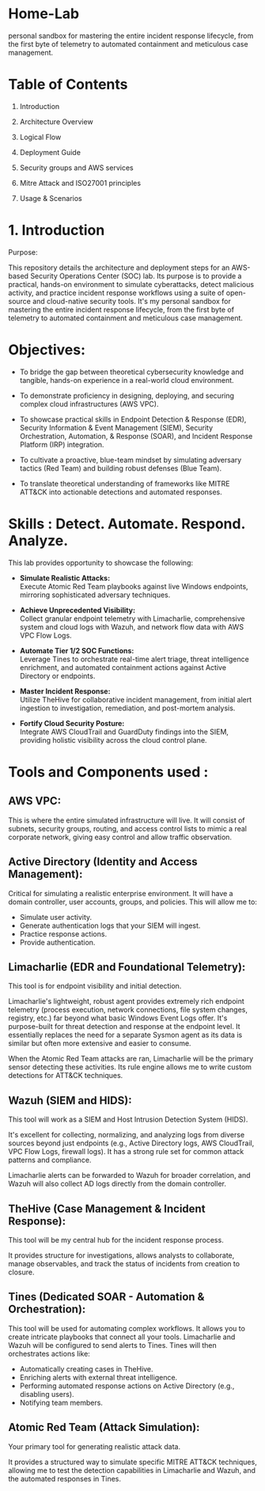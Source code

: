 # Home-Lab
personal sandbox for mastering the entire incident response lifecycle, from the first byte of telemetry to automated containment and meticulous case management.

# Table of Contents
1. Introduction

2. Architecture Overview

3. Logical Flow

4. Deployment Guide
   
5. Security groups and AWS services

6. Mitre Attack and ISO27001 principles  

7. Usage & Scenarios

# 1. Introduction 

Purpose:     

This repository details the architecture and deployment steps for an AWS-based Security Operations Center (SOC) lab. Its purpose is to provide a practical, hands-on environment to simulate cyberattacks, detect malicious activity, and practice incident response workflows using a suite of open-source and cloud-native security tools. It's my personal sandbox for mastering the entire incident response lifecycle, from the first byte of telemetry to automated containment and meticulous case management. 

# Objectives:  

- To bridge the gap between theoretical cybersecurity knowledge and tangible, hands-on experience in a real-world cloud environment.

- To demonstrate proficiency in designing, deploying, and securing complex cloud infrastructures (AWS VPC).

- To showcase practical skills in Endpoint Detection & Response (EDR), Security Information & Event Management (SIEM), Security Orchestration, Automation, & Response (SOAR), and Incident Response Platform (IRP) integration.

- To cultivate a proactive, blue-team mindset by simulating adversary tactics (Red Team) and building robust defenses (Blue Team).

- To translate theoretical understanding of frameworks like MITRE ATT&CK into actionable detections and automated responses.

# Skills : Detect. Automate. Respond. Analyze.
This lab provides opportunity to showcase the following:

- **Simulate Realistic Attacks:**       
 Execute Atomic Red Team playbooks against live Windows endpoints, mirroring sophisticated adversary techniques.

- **Achieve Unprecedented Visibility:**       
 Collect granular endpoint telemetry with Limacharlie, comprehensive system and cloud logs with Wazuh, and network flow data with AWS VPC Flow Logs.

- **Automate Tier 1/2 SOC Functions:**      
 Leverage Tines to orchestrate real-time alert triage, threat intelligence enrichment, and automated containment actions against Active Directory or endpoints.

- **Master Incident Response:**       
 Utilize TheHive for collaborative incident management, from initial alert ingestion to investigation, remediation, and post-mortem analysis.

- **Fortify Cloud Security Posture:**       
 Integrate AWS CloudTrail and GuardDuty findings into the SIEM, providing holistic visibility across the cloud control plane.

# Tools and Components used :

## AWS VPC: 
This is where the entire simulated infrastructure will live. It will consist of subnets, security groups, routing, and access control lists to mimic a real corporate network, giving easy control and allow traffic observation.

## Active Directory (Identity and Access Management):     
Critical for simulating a realistic enterprise environment. It will have a domain controller, user accounts, groups, and policies. This will allow me to:

- Simulate user activity.
- Generate authentication logs that your SIEM will ingest.
- Practice response actions.
- Provide authentication.

## Limacharlie (EDR and Foundational Telemetry):    
This tool is for endpoint visibility and initial detection.

Limacharlie's lightweight, robust agent provides extremely rich endpoint telemetry (process execution, network connections, file system changes, registry, etc.) far beyond what basic Windows Event Logs offer. It's purpose-built for threat detection and response at the endpoint level. It essentially replaces the need for a separate Sysmon agent as its data is similar but often more extensive and easier to consume.

When the Atomic Red Team attacks are ran, Limacharlie will be the primary sensor detecting these activities. Its rule engine allows me to write custom detections for ATT&CK techniques.

## Wazuh (SIEM and HIDS):
This tool will work as a SIEM and Host Intrusion Detection System (HIDS).

It's excellent for collecting, normalizing, and analyzing logs from diverse sources beyond just endpoints (e.g., Active Directory logs, AWS CloudTrail, VPC Flow Logs, firewall logs). It has a strong rule set for common attack patterns and compliance.

Limacharlie alerts can be forwarded to Wazuh for broader correlation, and Wazuh will also collect AD logs directly from the domain controller.

## TheHive (Case Management & Incident Response):
This tool will be my central hub for the incident response process.

It provides structure for investigations, allows analysts to collaborate, manage observables, and track the status of incidents from creation to closure. 

## Tines (Dedicated SOAR - Automation & Orchestration):
This tool will be used for automating complex workflows. It allows you to create intricate playbooks that connect all your tools. Limacharlie and Wazuh will be configured to send alerts to Tines. Tines will then orchestrates actions like:

- Automatically creating cases in TheHive.
- Enriching alerts with external threat intelligence.
- Performing automated response actions on Active Directory (e.g., disabling users).
- Notifying team members.

## Atomic Red Team (Attack Simulation):
Your primary tool for generating realistic attack data.

It provides a structured way to simulate specific MITRE ATT&CK techniques, allowing me to test the detection capabilities in Limacharlie and Wazuh, and the automated responses in Tines.

